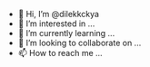 - 👋 Hi, I’m @dilekkckya
- 👀 I’m interested in ...
- 🌱 I’m currently learning ...
- 💞️ I’m looking to collaborate on ...
- 📫 How to reach me ...

<!---
dilekkckya/dilekkckya is a ✨ special ✨ repository because its `README.md` (this file) appears on your GitHub profile.
You can click the Preview link to take a look at your changes.
--->
